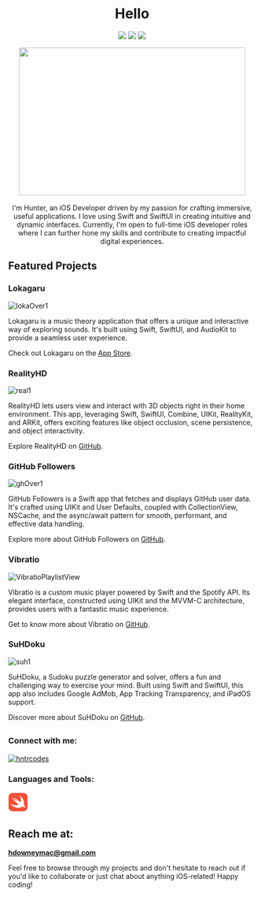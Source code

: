 <h1 align="center">Hello</h1>

<p align="center">
  <img src="https://img.shields.io/github/followers/huntercodes?style=social">
  <img src="https://img.shields.io/github/stars/huntercodes?style=social">
  <img src="https://komarev.com/ghpvc/?username=huntercodes">
</p>

<p align="center">
  <img width="460" height="300" src="https://github-readme-stats.vercel.app/api?username=huntercodes&show_icons=true&theme=radical">
</p>

<p align="center">I'm Hunter, an iOS Developer driven by my passion for crafting immersive, useful applications. I love using Swift and SwiftUI in creating intuitive and dynamic interfaces. Currently, I'm open to full-time iOS developer roles where I can further hone my skills and contribute to creating impactful digital experiences.</p>

## Featured Projects

### Lokagaru
![lokaOver1](https://user-images.githubusercontent.com/85328038/194208404-b342db15-5a2a-4d48-8746-7ae4014596ee.gif)

Lokagaru is a music theory application that offers a unique and interactive way of exploring sounds. It's built using Swift, SwiftUI, and AudioKit to provide a seamless user experience. 

Check out Lokagaru on the [App Store](https://apps.apple.com/us/app/lokagaru/id1618394520).

### RealityHD
![real1](https://user-images.githubusercontent.com/85328038/173899170-97cfc955-743f-4dcd-b207-9d1eb9c55e0d.png)

RealityHD lets users view and interact with 3D objects right in their home environment. This app, leveraging Swift, SwiftUI, Combine, UIKit, RealityKit, and ARKit, offers exciting features like object occlusion, scene persistence, and object interactivity.

Explore RealityHD on [GitHub](https://github.com/huntercodes/RealityHD).

### GitHub Followers
![ghOver1](https://user-images.githubusercontent.com/85328038/194208489-dbedddea-60a8-4acd-9781-2ba4db67c99a.gif)

GitHub Followers is a Swift app that fetches and displays GitHub user data. It's crafted using UIKit and User Defaults, coupled with CollectionView, NSCache, and the async/await pattern for smooth, performant, and effective data handling.

Explore more about GitHub Followers on [GitHub](https://github.com/huntercodes/GithubFollowers).

### Vibratio
![VibratioPlaylistView](https://user-images.githubusercontent.com/85328038/176363821-989017ab-0e32-425f-90e6-5f8ef16fb596.png)

Vibratio is a custom music player powered by Swift and the Spotify API. Its elegant interface, constructed using UIKit and the MVVM-C architecture, provides users with a fantastic music experience.

Get to know more about Vibratio on [GitHub](https://github.com/huntercodes/Vibratio).

### SuHDoku
![suh1](https://user-images.githubusercontent.com/85328038/173899043-cca2ec70-4e56-46ba-b46d-3522a7d1c922.png)

SuHDoku, a Sudoku puzzle generator and solver, offers a fun and challenging way to exercise your mind. Built using Swift and SwiftUI, this app also includes Google AdMob, App Tracking Transparency, and iPadOS support.

Discover more about SuHDoku on [GitHub](https://github.com/huntercodes/SuHDoku).

##

<h3 align="left">Connect with me:</h3>
<p align="left">
<a href="https://twitter.com/hntrcodes" target="blank"><img align="center" src="https://raw.githubusercontent.com/rahuldkjain/github-profile-readme-generator/master/src/images/icons/Social/twitter.svg" alt="hntrcodes" height="30" width="40" /></a>
</p>

<h3 align="left">Languages and Tools:</h3>
<p align="left"> <a href="https://developer.apple.com/swift/" target="_blank" rel="noreferrer"> <img src="https://raw.githubusercontent.com/devicons/devicon/master/icons/swift/swift-original.svg" alt="swift" width="40" height="40"/> </a> </p>

## Reach me at:
**hdowneymac@gmail.com** 

Feel free to browse through my projects and don't hesitate to reach out if you'd like to collaborate or just chat about anything iOS-related! Happy coding!
